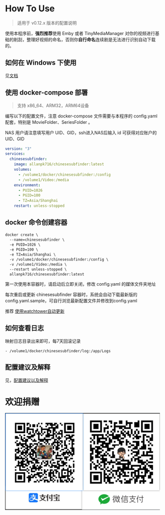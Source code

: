 # How To Use

> 适用于 v0.12.x 版本的配置说明

使用本程序前，**强烈推荐**使用 Emby 或者 TinyMediaManager 对你的视频进行基础的削刮，整理好视频的命名，否则你**自行命名**连续剧是无法进行识别自动下载的。

## 如何在 Windows 下使用

见[文档](https://github.com/allanpk716/ChineseSubFinder/blob/docs/DesignFile/%E5%A6%82%E4%BD%95%E5%9C%A8%20Windows%20%E4%B8%8A%E4%BD%BF%E7%94%A8.md)


## 使用 docker-compose 部署

> 支持 x86_64、ARM32，ARM64设备

编写以下的配置文件，注意 docker-compose 文件需要与本程序的 config.yaml 配套，特别是 MovieFolder、SeriesFolder  。

NAS 用户请注意填写用户 UID、GID，ssh进入NAS后输入 id 可获得对应账户的 UID、GID  

```yaml
version: "3"
services:
  chinesesubfinder:
    image: allanpk716/chinesesubfinder:latest
    volumes:
      - /volume1/docker/chinesesubfinder:/config
      - /volume1/Video:/media
    environment:
      - PUID=1026
      - PGID=100
      - TZ=Asia/Shanghai
    restart: unless-stopped
```

## docker 命令创建容器

````
docker create \
  --name=chinesesubfinder \
  -e PUID=1026 \
  -e PGID=100 \
  -e TZ=Asia/Shanghai \
  -v /volume1/docker/chinesesubfinder:/config \
  -v /volume1/Video:/media \
  --restart unless-stopped \
  allanpk716/chinesesubfinder:latest
````

第一次使用本容器时，请启动后立即关闭，修改 config.yaml 的媒体文件夹地址  

每次重启或更新 chinesesubfinder 容器时，系统会自动下载最新版的config.yaml.sample，可自行浏览最新配置文件并修改到config.yaml 

推荐 [使用watchtower自动更新](https://sleele.com/2019/06/16/docker更新容器镜像神器-watchtower/ ) 

## 如何查看日志

映射日志目录出来即可，每7天回滚记录

```
- /volume1/docker/chinesesubfinder/log:/app/Logs
```

## 配置建议及解释

见，[配置建议以及解释](https://github.com/allanpk716/ChineseSubFinder/blob/docs/DesignFile/%E9%85%8D%E7%BD%AE%E5%BB%BA%E8%AE%AE%E4%BB%A5%E5%8F%8A%E8%A7%A3%E9%87%8A.md)

# 欢迎捐赠

![收款码](收款码/收款码.png)
